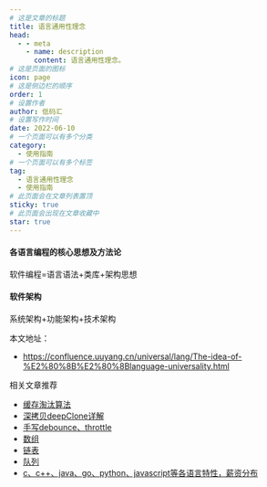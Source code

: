 ```yaml
---
# 这是文章的标题
title: 语言通用性理念
head:
  - - meta
    - name: description
      content: 语言通用性理念。
# 这是页面的图标
icon: page
# 这是侧边栏的顺序
order: 1
# 设置作者
author: 低码汇
# 设置写作时间
date: 2022-06-10
# 一个页面可以有多个分类
category:
  - 使用指南
# 一个页面可以有多个标签
tag:
  - 语言通用性理念
  - 使用指南
# 此页面会在文章列表置顶
sticky: true
# 此页面会出现在文章收藏中
star: true
---
```


#### **各语言编程的核心思想及方法论**
软件编程=语言语法+类库+架构思想

#### **软件架构**
系统架构+功能架构+技术架构

本文地址：
- https://confluence.uuyang.cn/universal/lang/The-idea-of-%E2%80%8B%E2%80%8Blanguage-universality.html

相关文章推荐
- [缓存淘汰算法](../algorithm/faq/lru.md)
- [深拷贝deepClone详解](../data-structure/faq/deep-clone.md)
- [手写debounce、throttle](../data-structure/faq/debounce-throttle.md)
- [数组](../data-structure/linear/array.md)
- [链表](../data-structure/linear/linked.md)
- [队列](../data-structure/linear/queue.md)
- [c、c++、java、go、python、javascript等各语言特性，薪资分布](../../universal/lang/lang-feature.md)